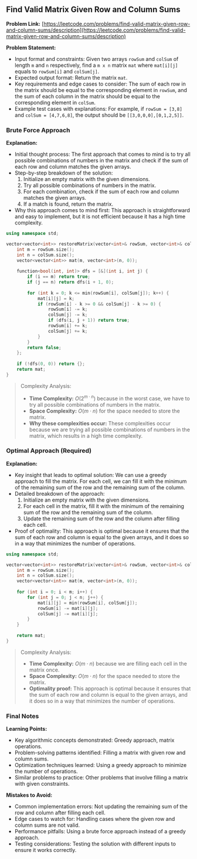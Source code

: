 ## Find Valid Matrix Given Row and Column Sums

**Problem Link:** [https://leetcode.com/problems/find-valid-matrix-given-row-and-column-sums/description](https://leetcode.com/problems/find-valid-matrix-given-row-and-column-sums/description)

**Problem Statement:**
- Input format and constraints: Given two arrays `rowSum` and `colSum` of length `m` and `n` respectively, find a `m x n` matrix `mat` where `mat[i][j]` equals to `rowSum[i]` and `colSum[j]`. 
- Expected output format: Return the matrix `mat`.
- Key requirements and edge cases to consider: The sum of each row in the matrix should be equal to the corresponding element in `rowSum`, and the sum of each column in the matrix should be equal to the corresponding element in `colSum`.
- Example test cases with explanations: For example, if `rowSum = [3,8]` and `colSum = [4,7,6,8]`, the output should be `[[3,0,0,0],[0,1,2,5]]`.

### Brute Force Approach

**Explanation:**
- Initial thought process: The first approach that comes to mind is to try all possible combinations of numbers in the matrix and check if the sum of each row and column matches the given arrays.
- Step-by-step breakdown of the solution: 
    1. Initialize an empty matrix with the given dimensions.
    2. Try all possible combinations of numbers in the matrix.
    3. For each combination, check if the sum of each row and column matches the given arrays.
    4. If a match is found, return the matrix.
- Why this approach comes to mind first: This approach is straightforward and easy to implement, but it is not efficient because it has a high time complexity.

```cpp
using namespace std;

vector<vector<int>> restoreMatrix(vector<int>& rowSum, vector<int>& colSum) {
    int m = rowSum.size();
    int n = colSum.size();
    vector<vector<int>> mat(m, vector<int>(n, 0));
    
    function<bool(int, int)> dfs = [&](int i, int j) {
        if (i == m) return true;
        if (j == n) return dfs(i + 1, 0);
        
        for (int k = 0; k <= min(rowSum[i], colSum[j]); k++) {
            mat[i][j] = k;
            if (rowSum[i] - k >= 0 && colSum[j] - k >= 0) {
                rowSum[i] -= k;
                colSum[j] -= k;
                if (dfs(i, j + 1)) return true;
                rowSum[i] += k;
                colSum[j] += k;
            }
        }
        return false;
    };
    
    if (!dfs(0, 0)) return {};
    return mat;
}
```

> Complexity Analysis:
> - **Time Complexity:** $O(2^{m \cdot n})$ because in the worst case, we have to try all possible combinations of numbers in the matrix.
> - **Space Complexity:** $O(m \cdot n)$ for the space needed to store the matrix.
> - **Why these complexities occur:** These complexities occur because we are trying all possible combinations of numbers in the matrix, which results in a high time complexity.

### Optimal Approach (Required)

**Explanation:**
- Key insight that leads to optimal solution: We can use a greedy approach to fill the matrix. For each cell, we can fill it with the minimum of the remaining sum of the row and the remaining sum of the column.
- Detailed breakdown of the approach: 
    1. Initialize an empty matrix with the given dimensions.
    2. For each cell in the matrix, fill it with the minimum of the remaining sum of the row and the remaining sum of the column.
    3. Update the remaining sum of the row and the column after filling each cell.
- Proof of optimality: This approach is optimal because it ensures that the sum of each row and column is equal to the given arrays, and it does so in a way that minimizes the number of operations.

```cpp
using namespace std;

vector<vector<int>> restoreMatrix(vector<int>& rowSum, vector<int>& colSum) {
    int m = rowSum.size();
    int n = colSum.size();
    vector<vector<int>> mat(m, vector<int>(n, 0));
    
    for (int i = 0; i < m; i++) {
        for (int j = 0; j < n; j++) {
            mat[i][j] = min(rowSum[i], colSum[j]);
            rowSum[i] -= mat[i][j];
            colSum[j] -= mat[i][j];
        }
    }
    
    return mat;
}
```

> Complexity Analysis:
> - **Time Complexity:** $O(m \cdot n)$ because we are filling each cell in the matrix once.
> - **Space Complexity:** $O(m \cdot n)$ for the space needed to store the matrix.
> - **Optimality proof:** This approach is optimal because it ensures that the sum of each row and column is equal to the given arrays, and it does so in a way that minimizes the number of operations.

### Final Notes

**Learning Points:**
- Key algorithmic concepts demonstrated: Greedy approach, matrix operations.
- Problem-solving patterns identified: Filling a matrix with given row and column sums.
- Optimization techniques learned: Using a greedy approach to minimize the number of operations.
- Similar problems to practice: Other problems that involve filling a matrix with given constraints.

**Mistakes to Avoid:**
- Common implementation errors: Not updating the remaining sum of the row and column after filling each cell.
- Edge cases to watch for: Handling cases where the given row and column sums are not valid.
- Performance pitfalls: Using a brute force approach instead of a greedy approach.
- Testing considerations: Testing the solution with different inputs to ensure it works correctly.